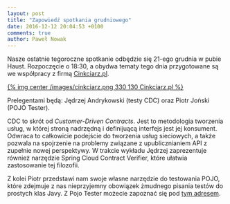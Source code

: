 ```yaml
---
layout: post
title: "Zapowiedź spotkania grudniowego"
date: 2016-12-12 20:04:53 +0100
comments: true
author: Paweł Nowak
---
```

Nasze ostatnie tegoroczne spotkanie odbędzie się 21-ego grudnia w pubie Haust. Rozpoczęcie o 18:30, a obydwa tematy 
tego dnia przygotowane są we współpracy z firmą <a href="http://www.cinkciarz.pl" target="_blank">Cinkciarz.pl</a>. 

[{% img center /images/cinkciarz.png 330 130 Cinkciarz.pl %}](http://www.cinkciarz.pl)

Prelegentami będą: Jędrzej Andrykowski (testy CDC) oraz Piotr Joński (POJO Tester).

<!-- more -->

CDC to skrót od <i>Customer-Driven Contracts</i>. Jest to metodologia tworzenia usług, w której stroną nadrzędną i definijuącą
interfejs jest jej konsument. Odwraca to całkowicie podejście do tworzenia usług sieciowych, a także pozwala na spojrzenie
na problemy związane z upublicznianiem API z zupełnie nowej perspektywy. W trakcie wykładu Jędrzej zaprezentuje również narzędzie 
Spring Cloud Contract Verifier, które ułatwia zastosowanie tej filozofii.

Z kolei Piotr przedstawi nam swoje własne narzędzie do testowania POJO, które zdejmuje z nas nieprzyjemny obowiązek żmudnego
pisania testów do prostych klas Javy. Z Pojo Tester możecie zapoznać się pod <a href="http://www.pojo.pl">tym adresem</a>.